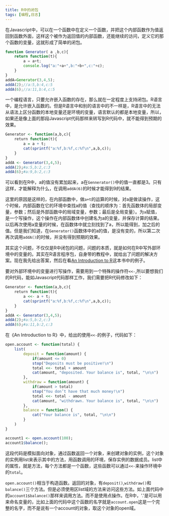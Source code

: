 ```yaml
---
title: R中的闭包
tags: [编程,日志]
---
```

在Javascript中，可以在一个函数中在定义一个函数，并把这个内部函数作为值返回到函数外面，这样这个被作为返回值的内部函数，还能继续的访问，定义它的那个函数的变量，这就形成了简单的闭包。

```javascript
function Generator( a ,b,c){
    return function(t){
        a = a+t;
        console.log("a:"+a+",b:"+b+",c:"+c);
    }
}
addA=Generator(3,4,5);
addA(2);//a:5,b:4,c:5
addA(6);//a:11,b:4,c:5
```

一个编程语言，只要允许嵌入函数的存在，那么就在一定程度上支持闭包。R语言中，是允许嵌入函数的。但是R语言中和别的语言中的不一样是，R语言中的无法从语法上区分函数的本地变量还是环境的变量，语言默认的都是本地变量，所以，如果还是像上面的那段Javascript代码那样来转写到R代码中，就不能得到预期的效果。

```R
Generator <- function(a,b,c){
    return function(t){
        a = a + t;
        cat(sprintf("a:%f,b:%f,c:%f\n",a,b,c));
    }
}
addA <- Generator(3,4,5);
addA(2);#a:5,b:2,c:3
addA(6);#a:9,b:2,c:3
```

可以看到在R中，a的值没有累加起来，a在`Gennerator()`中的值一直都是3。只有这样，才能解释为什么，在调用`addA(6)`的时候才能得到9的结果。

这里的原因是这样的，在内部函数中，做`a+t`的运算的时候，对a是做读操作，这个时候，内部函数在它的环境中查找a的值（查找的顺序为：首先函数体的局部变量，参数；然后是外部函数中的局域变量，参数；最后是全局变量）。为`a`赋值，是一个写操作，这个操作在内部函数体中创建名为a的变量，并保存计算的结果。以后再次使用a变量的时候，在函数体中就立刻找到了a，所以能得到，加之后的值。但是我们知道，在`Generator()`函数体中的a的值，是没有变的，所以第二次再次调用`addA()`的时候，并没有得到预期的效果。

其实这个问题，不仅仅是R中闭包的问题，问题的本质，就是如何在R中写外部环境中的变量的。其实在R语言程序包，自身带的教程中，就给出了问题的解决方案。现在我先给出答案，然后在看[An Introduction to R](https://www.cran.r-project.org/doc/manuals/R-intro.pdf "An Introduction to R")这本书中的例子。

要对外部环境中的变量进行写操作，需要用到一个特殊的操作符`<<-`,所以要想我们的R代码，能如Javascript代码那样工作，我们需要把R代码修改如下：

```R
Generator <- function(a,b,c){
    return function(t){
        a <<- a + t;
        cat(sprintf("a:%f,b:%f,c:%f\n",a,b,c));
    }
}
addA <- Generator(3,4,5);
addA(2);#a:5,b:2,c:3
addA(6);#a:11,b:2,c:3

```

在《An Introduction to R》中，给出的使用`<<-`的例子，代码如下：

```R
open.account <- function(total) {
    list(
        deposit = function(amount) {
            if(amount <= 0)
            stop("Deposits must be positive!\n")
            total <<- total + amount
            cat(amount, "deposited. Your balance is", total, "\n\n")
        },
        withdraw = function(amount) {
            if(amount > total)
            stop("You don’t have that much money!\n")
            total <<- total - amount
            cat(amount, "withdrawn. Your balance is", total, "\n\n")
        },
        balance = function() {
            cat("Your balance is", total, "\n\n")
        }
    )
}

account1 <- open.account(100);
account1$balance();
```

这段代码是模拟面向对象，通过函数返回一个对象，来创建对象的实例，这个对象的实例用list来表示其中的方法，用函数调用的环境，保存实例的数据成员。list中的属性，就是方法，每个方法都是一个函数，这些函数可以通过`<<-`来操作环境中的`total`。

`open.account()`相当于构造函数。返回的对象，有`deposit()`,`withdraw()`和`balance()`三个方法。但是必须使用区list域的方法来访问这些方法。如上面代码中的`account1$balance()`那样来调用方法。而不是使用点操作。在R中，'.'是可以用来命名变量的，比如上面的代码中这个函数的名字就是`account.open`这是一个完整的名字，而不是说有一个account的对象，取这个对象的open域。
